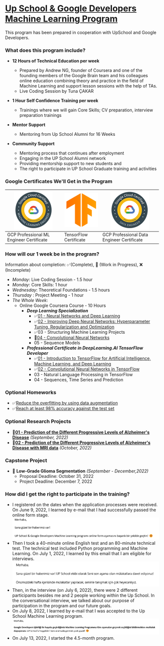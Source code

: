 # [Up School & Google Developers Machine Learning Program](https://www.upschool.io/google-ml-program%C4%B1)

This program has been prepared in cooperation with UpSchool and Google Developers.

### What does this program include?

- **12 Hours of Technical Education per week**
  - Prepared by Andrew NG, founder of Coursera and one of the founding members of the Google Brain team and his colleagues online education combining theory and practice in the field of Machine Learning and support lesson sessions with the help of TAs.
  - Live Coding Session by Tuna ÇAKAR

- **1 Hour Self Confidence Training per week**
  - Trainings where we will gain Core Skills; CV preparation, interview preparation trainings

- **Mentor Support**
  - Mentoring from Up School Alumni for 16 Weeks

- **Community Support**
  - Mentoring process that continues after employment
  - Engaging in the UP School Alumni network
  - Providing mentorship support to new students and
  - The right to participate in UP School Graduate training and activities
  
### Google Certificates We'll Get in the Program

| ![Google Cloud Certified - Data Engineer](Pictures/gcp_ml_engineer.png) | ![TensorFlow Certificate](Pictures/tf.png) | ![Google Cloud Certified Data Engineer](Pictures/gcp_data_engineer.png) |
|-------------------------------------------------------------------------|--------------------------------------------|-------------------------------------------------------------------------|
| GCP Professional ML Engineer Certificate                                | TensorFlow Certificate                     | GCP Professional Data Engineer Certificate                              |

### How will our 1 week be in the program?

Information about completion: ✅(Complete), 🚧 (Work in Progress), ❌ (Incomplete)

- _Monday_: Live Coding Session - 1.5 hour
- _Monday_: Core Skills: 1 hour
- _Wednesday_: Theoretical Foundations - 1.5 hours
- _Thursday_ : Project Meeting - 1 hour
- _The Whole Week_:
  - Online Google Coursera Course - 10 Hours
    - ***Deep Learning Specialization***
      - ✅[01 - Neural Networks and Deep Learning](https://github.com/edaaydinea/UpSchool-Google-Developers-Machine-Learning-Program/tree/main/Deep%20Learning%20Specialization/01%20-%20Neural%20Networks%20-%20Deep%20Learning)
      - ✅[02 - Improving Deep Neural Networks: Hyperparameter Tuning, Regularization and Optimization](https://github.com/edaaydinea/UpSchool-Google-Developers-Machine-Learning-Program/tree/main/Deep%20Learning%20Specialization/02%20-%20Improving%20Deep%20Neural%20Networks%20Hyperparameter%20Tuning%2C%20Regularization%20and%20Optimization)
      - ✅03 - Structuring Machine Learning Projects
      - 🚧[04 - Convolutional Neural Networks](https://github.com/edaaydinea/UpSchool-Google-Developers-Machine-Learning-Program/blob/54ff6b96781bc6339df6e0d42e7a49bf27199cb2/Deep%20Learning%20Specialization/04%20-%20Convolutional%20Neural%20Networks)
      - 05 - Sequence Models
    - ***Professional Certificate in DeepLearning.AI TensorFlow Developer***
      - ✅[01 - Introduction to TensorFlow for Artificial Intelligence, Machine Learning, and Deep Learning](https://github.com/edaaydinea/UpSchool-Google-Developers-Machine-Learning-Program/blob/d17b680840c89eddbbb86d84f068b081589f6610/TensorFlow%20Developer%20Professional%20Certificate/01%20-%20Introduction%20to%20TensorFlow%20for%20AI,%20ML%20and%20DL)
      - ✅[02 - Convolutional Neural Networks in TensorFlow](https://github.com/edaaydinea/UpSchool-Google-Developers-Machine-Learning-Program/blob/aa8174f3711d79b11615982e9b2d3dfd84722019/TensorFlow%20Developer%20Professional%20Certificate/02%20-%20CNN%20in%20TensorFlow)
      - 03 - Natural Language Processing in TensorFlow
      - 04 - Sequences, Time Series and Prediction

### Optional Homeworks
- ✅[Reduce the overfitting by using data augmentation](https://github.com/edaaydinea/UpSchool-Google-Developers-Machine-Learning-Program/blob/59bf9b27512747ad647b7285d2ab7099efc56dfe/Homeworks/1_image_classification_part2.ipynb)
- ✅[Reach at least 98% accuracy against the test set](https://github.com/edaaydinea/UpSchool-Google-Developers-Machine-Learning-Program/blob/aa8174f3711d79b11615982e9b2d3dfd84722019/Homeworks/2_Multi_class_classification_with_MNIST.ipynb)

### Optional Research Projects
- 🚧[**01 - Prediction of the Different Progressive Levels of Alzheimer's Disease**](https://github.com/edaaydinea/Prediction-of-the-Different-Progressive-Levels-of-Alzheimer-s-Disease) _(September, 2022)_
- 🚧[**02 - Prediction of the Different Progressive Levels of Alzheimer's Disease with MRI data**](https://github.com/edaaydinea/Prediction-of-the-Different-Progressive-Levels-of-Alzheimer-s-Disease-with-MRI-data) _(October, 2022)_

### Capstone Project

- 🚧 **Low-Grade Glioma Segmentation** _(September - December,2022)_
  - Proposal Deadline: October 31, 2022
  - Project Deadline: December 7, 2022

### How did I get the right to participate in the training?

- I registered on the dates when the application processes were received. On June 9, 2022, I learned by e-mail that I had successfully passed the online form stage.
 ![](Stage_Pictures/01_online_form_result.png)
- Then I took a 40-minute online English test and an 80-minute technical test. The technical test included Python programming and Machine Learning. On July 1, 2022, I learned by this email that I am eligible for interviews.
  ![](Stage_Pictures/02_technical_test_result.png)
- Then, in the interview (on July 6, 2022), there were 2 different participants besides me and 2 people working within the Up School. In the conversational interview, we talked about our purpose of participation in the program and our future goals.
- On July 8, 2022, I learned by e-mail that I was accepted to the Up School Machine Learning program.
  ![](Stage_Pictures/03_interview_result.png)
- On July 13, 2022, I started the 4.5-month program.
